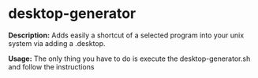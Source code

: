 # desktop-generator

**Description:** Adds easily a shortcut of a selected program into your unix system via adding a .desktop.

**Usage:** 
The only thing you have to do is execute the desktop-generator.sh and follow the instructions